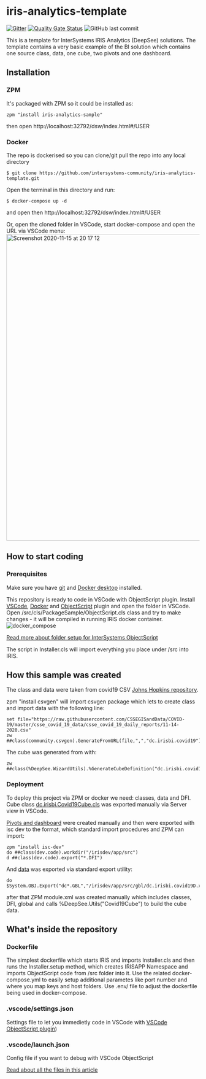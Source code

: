 # iris-analytics-template

 [![Gitter](https://img.shields.io/badge/Available%20on-Intersystems%20Open%20Exchange-00b2a9.svg)](https://openexchange.intersystems.com/package/iris-analytics-template)
 [![Quality Gate Status](https://community.objectscriptquality.com/api/project_badges/measure?project=intersystems_iris_community%2Firis-analytics-template&metric=alert_status)](https://community.objectscriptquality.com/dashboard?id=intersystems_iris_community%2Firis-analytics-template)
 <img alt="GitHub last commit" src="https://img.shields.io/github/last-commit/intersystems-community/iris-analytics-template">

This is a template for InterSystems IRIS Analytics (DeepSee) solutions.
The template contains a very basic example of the BI solution which contains one source class, data, one cube, two pivots and one dashboard.

## Installation 

### ZPM
It's packaged with ZPM so it could be installed as:
```
zpm "install iris-analytics-sample"
```
then open http://localhost:32792/dsw/index.html#/USER

### Docker
The repo is dockerised so you can  clone/git pull the repo into any local directory

```
$ git clone https://github.com/intersystems-community/iris-analytics-template.git
```

Open the terminal in this directory and run:

```
$ docker-compose up -d
```
and open then http://localhost:32792/dsw/index.html#/USER

Or, open the cloned folder in VSCode, start docker-compose and open the URL via VSCode menu:
<img width="799" alt="Screenshot 2020-11-15 at 20 17 12" src="https://user-images.githubusercontent.com/2781759/99191744-ba02af00-277f-11eb-8568-e43aa9a0029c.png">


## How to start coding
### Prerequisites
Make sure you have [git](https://git-scm.com/book/en/v2/Getting-Started-Installing-Git) and [Docker desktop](https://www.docker.com/products/docker-desktop) installed.

This repository is ready to code in VSCode with ObjectScript plugin.
Install [VSCode](https://code.visualstudio.com/), [Docker](https://marketplace.visualstudio.com/items?itemName=ms-azuretools.vscode-docker) and [ObjectScript](https://marketplace.visualstudio.com/items?itemName=daimor.vscode-objectscript) plugin and open the folder in VSCode.
Open /src/cls/PackageSample/ObjectScript.cls class and try to make changes - it will be compiled in running IRIS docker container.
![docker_compose](https://user-images.githubusercontent.com/2781759/87149599-3c063700-c2b9-11ea-9250-9b5d42ec4932.gif)

[Read more about folder setup for InterSystems ObjectScript](https://community.intersystems.com/post/simplified-objectscript-source-folder-structure-package-manager)

The script in Installer.cls will import everything you place under /src into IRIS.

## How this sample was created

The class and data were taken from covid19 CSV [Johns Hopkins repository](https://github.com/CSSEGISandData/COVID-19/tree/master/csse_covid_19_data/csse_covid_19_daily_reports).

zpm "install csvgen" will import csvgen package which lets to create class and import data with the following line:
```
set file="https://raw.githubusercontent.com/CSSEGISandData/COVID-19/master/csse_covid_19_data/csse_covid_19_daily_reports/11-14-2020.csv"
zw ##class(community.csvgen).GenerateFromURL(file,",","dc.irisbi.covid19")
```
The cube was generated from with:
```
zw ##class(%DeepSee.WizardUtils).%GenerateCubeDefinition("dc.irisbi.covid19","CovidCube","dc.irisbi.covid19cube",1)
```

### Deployment
To deploy this project via ZPM or docker we need:
classes, data and DFI.
Cube class [dc.irisbi.Covid19Cube.cls](https://github.com/intersystems-community/iris-analytics-template/blob/438c93f67e9a6f55d6a5598b8d3f4b9ca0fc8634/src/dc/irisbi/covid19cube.cls) was exported manually via Server view in VSCode.



[Pivots and dashboard](https://github.com/intersystems-community/iris-analytics-template/blob/438c93f67e9a6f55d6a5598b8d3f4b9ca0fc8634/src/dfi/Covid19/)  were created manually and then were exported with isc dev to the format, which standard import procedures and ZPM can import:
```
zpm "install isc-dev"
do ##class(dev.code).workdir("/irisdev/app/src")
d ##class(dev.code).export("*.DFI")
```
And [data](https://github.com/intersystems-community/iris-analytics-template/blob/438c93f67e9a6f55d6a5598b8d3f4b9ca0fc8634/src/gbl/dc.irisbi.covid19D.xml) was exported via standard export utility:
```
do $System.OBJ.Export("dc*.GBL","/irisdev/app/src/gbl/dc.irisbi.covid19D.xml",,.errors)
```

after that ZPM module.xml was created manually which includes classes, DFI, global and calls %DeepSee.Utils("Covid19Cube") to build the cube data.



## What's inside the repository

### Dockerfile

The simplest dockerfile which starts IRIS and imports Installer.cls and then runs the Installer.setup method, which creates IRISAPP Namespace and imports ObjectScript code from /src folder into it.
Use the related docker-compose.yml to easily setup additional parametes like port number and where you map keys and host folders.
Use .env/ file to adjust the dockerfile being used in docker-compose.


### .vscode/settings.json

Settings file to let you immedietly code in VSCode with [VSCode ObjectScript plugin](https://marketplace.visualstudio.com/items?itemName=daimor.vscode-objectscript))

### .vscode/launch.json
Config file if you want to debug with VSCode ObjectScript

[Read about all the files in this article](https://community.intersystems.com/post/dockerfile-and-friends-or-how-run-and-collaborate-objectscript-projects-intersystems-iris)
